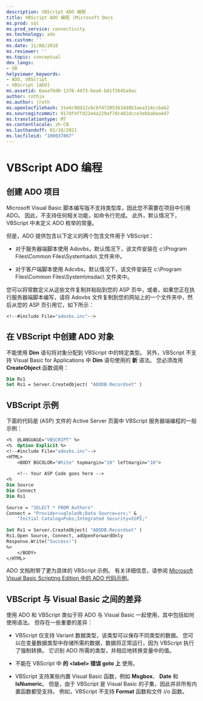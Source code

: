 ```yaml
---
description: VBScript ADO 编程
title: VBScript ADO 编程 |Microsoft Docs
ms.prod: sql
ms.prod_service: connectivity
ms.technology: ado
ms.custom: ''
ms.date: 11/08/2018
ms.reviewer: ''
ms.topic: conceptual
dev_langs:
- VB
helpviewer_keywords:
- ADO, VBScript
- VBScript [ADO]
ms.assetid: 6aaaf6d0-1376-4473-bea6-b81f2645a9ac
author: rothja
ms.author: jroth
ms.openlocfilehash: 31e6c98d12c6c6f472053634d8b3aea314ccbab2
ms.sourcegitcommit: 917df4ffd22e4a229af7dc481dcce3ebba0aa4d7
ms.translationtype: MT
ms.contentlocale: zh-CN
ms.lasthandoff: 02/10/2021
ms.locfileid: "100037867"
---
```

# <a name="vbscript-ado-programming"></a>VBScript ADO 编程
## <a name="creating-an-ado-project"></a>创建 ADO 项目  
 Microsoft Visual Basic 脚本编写版不支持类型库，因此您不需要在项目中引用 ADO。 因此，不支持任何相关功能，如命令行完成。 此外，默认情况下，VBScript 中未定义 ADO 枚举的常量。  
  
 但是，ADO 提供包含以下定义的两个包含文件用于 VBScript：  
  
-   对于服务器端脚本使用 Adovbs，默认情况下，该文件安装在 c:\Program Files\Common Files\System\ado\ 文件夹中。  
  
-   对于客户端脚本使用 Adcvbs，默认情况下，该文件安装在 c:\Program Files\Common Files\System\msdac\ 文件夹中。  
  
 您可以将常数定义从这些文件复制并粘贴到您的 ASP 页中，或者，如果您正在执行服务器端脚本编写，请将 Adovbs 文件复制到您的网站上的一个文件夹中，然后从您的 ASP 页引用它，如下所示：  
  
```vb
<!--#include File="adovbs.inc"-->  
```  
  
## <a name="creating-ado-objects-in-vbscript"></a>在 VBScript 中创建 ADO 对象  
 不能使用 **Dim** 语句将对象分配到 VBScript 中的特定类型。 另外，VBScript 不支持 Visual Basic for Applications 中 **Dim** 语句使用的 **新** 语法。 您必须改用 **CreateObject** 函数调用：  
  
```vb
Dim Rs1  
Set Rs1 = Server.CreateObject( "ADODB.Recordset" )  
```  
  
## <a name="vbscript-examples"></a>VBScript 示例  
 下面的代码是 (ASP) 文件的 Active Server 页面中 VBScript 服务器端编程的一般示例：  
  
```vb
<%  @LANGUAGE="VBSCRIPT" %>  
<%  Option Explicit %>  
<!--#include File="adovbs.inc"-->  
<HTML>  
    <BODY BGCOLOR="White" topmargin="10" leftmargin="10">  
  
    <!-- Your ASP Code goes here -->  
<%  
Dim Source  
Dim Connect  
Dim Rs1  
  
Source = "SELECT * FROM Authors"  
Connect = "Provider=sqloledb;Data Source=srv;" & _  
    "Initial Catalog=Pubs;Integrated Security=SSPI;"  
  
Set Rs1 = Server.CreateObject( "ADODB.Recordset" )  
Rs1.Open Source, Connect, adOpenForwardOnly  
Response.Write("Success!")  
%>  
    </BODY>  
</HTML>  
```  
  
 ADO 文档附带了更为具体的 VBScript 示例。 有关详细信息，请参阅 [Microsoft Visual Basic Scripting Edition 中的 ADO 代码示例](../../reference/ado-api/ado-code-examples-vbscript.md)。  
  
## <a name="differences-between-vbscript-and-visual-basic"></a>VBScript 与 Visual Basic 之间的差异  
 使用 ADO 和 VBScript 类似于将 ADO 与 Visual Basic 一起使用，其中包括如何使用语法。 但存在一些重要的差异：  
  
-   VBScript 仅支持 Variant 数据类型，该类型可以保存不同类型的数据。 您可以在变量数据类型中存储所需的数据，数据将正常运行，因为 VBScript 执行了强制转换。 它识别 ADO 所需的类型，并相应地转换变量中的值。  
  
-   不能在 VBScript 中 **的 \<label> 错误 goto 上** 使用。  
  
-   VBScript 支持某些内置 Visual Basic 函数，例如 **Msgbox**、 **Date** 和 **IsNumeric**。 但是，由于 VBScript 是 Visual Basic 的子集，因此并非所有内置函数都受支持。 例如，VBScript 不支持 **Format** 函数和文件 i/o 函数。